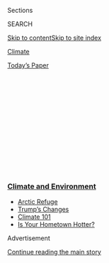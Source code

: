 <div id="app">

<div>

<div>

<div>

<div class="NYTAppHideMasthead css-1q2w90k e1suatyy0">

<div class="section css-ui9rw0 e1suatyy2">

<div class="css-eph4ug er09x8g0">

<div class="css-6n7j50">

</div>

<span class="css-1dv1kvn">Sections</span>

<div class="css-10488qs">

<span class="css-1dv1kvn">SEARCH</span>

</div>

[Skip to content](#site-content)[Skip to site
index](#site-index)

</div>

<div id="masthead-section-label" class="css-1wr3we4 eaxe0e00">

[Climate](https://www.nytimes3xbfgragh.onion/section/climate)

</div>

<div class="css-10698na e1huz5gh0">

</div>

</div>

<div id="masthead-bar-one" class="section hasLinks css-15hmgas e1csuq9d3">

<div class="css-uqyvli e1csuq9d0">

</div>

<div class="css-1uqjmks e1csuq9d1">

</div>

<div class="css-9e9ivx">

[](https://myaccount.nytimes3xbfgragh.onion/auth/login?response_type=cookie&client_id=vi)

</div>

<div class="css-1bvtpon e1csuq9d2">

[Today’s
Paper](https://www.nytimes3xbfgragh.onion/section/todayspaper)

</div>

</div>

</div>

</div>

<div data-aria-hidden="false">

<div id="site-content" data-role="main">

<div>

<div class="css-1aor85t" style="opacity:0.000000001;z-index:-1;visibility:hidden">

<div class="css-1hqnpie">

<div class="css-epjblv">

<span class="css-17xtcya">[Climate](/section/climate)</span><span class="css-x15j1o">|</span><span class="css-fwqvlz">Death
Valley Just Recorded the Hottest Temperature on
Earth</span>

</div>

<div class="css-k008qs">

<div class="css-1iwv8en">

<span class="css-18z7m18"></span>

<div>

</div>

</div>

<span class="css-1n6z4y">https://nyti.ms/3aAXmdO</span>

<div class="css-1705lsu">

<div class="css-4xjgmj">

<div class="css-4skfbu" data-role="toolbar" data-aria-label="Social Media Share buttons, Save button, and Comments Panel with current comment count" data-testid="share-tools">

  - 
  - 
  - 
  - 
    
    <div class="css-6n7j50">
    
    </div>

  - 

</div>

</div>

</div>

</div>

</div>

</div>

<div class="css-13pd83m">

<div class="css-l9svim">

### [<span class="css-pa1jbp"><span class="css-1rxm0ex">Climate and</span><span class="css-1rxm0ex"> Environment</span></span>](https://www.nytimes3xbfgragh.onion/section/climate?name=styln-climate&region=TOP_BANNER&variant=undefined&block=storyline_menu_recirc&action=click&pgtype=Article&impression_id=c3e73840-e384-11ea-8a8e-3f7ffed08450)

  - <span class="css-ousu42">[Arctic
    Refuge](https://www.nytimes3xbfgragh.onion/2020/08/17/climate/alaska-oil-drilling-anwr.html?name=styln-climate&region=TOP_BANNER&variant=undefined&block=storyline_menu_recirc&action=click&pgtype=Article&impression_id=c3e75f50-e384-11ea-8a8e-3f7ffed08450)</span>
  - <span class="css-ousu42">[Trump’s
    Changes](https://www.nytimes3xbfgragh.onion/interactive/2020/climate/trump-environment-rollbacks.html?name=styln-climate&region=TOP_BANNER&variant=undefined&block=storyline_menu_recirc&action=click&pgtype=Article&impression_id=c3e75f51-e384-11ea-8a8e-3f7ffed08450)</span>
  - <span class="css-ousu42">[Climate 101](https://www.nytimes3xbfgragh.onion/interactive/2020/04/19/climate/climate-crash-course-1.html?name=styln-climate&region=TOP_BANNER&variant=undefined&block=storyline_menu_recirc&action=click&pgtype=Article&impression_id=c3e75f52-e384-11ea-8a8e-3f7ffed08450)</span>
  - <span class="css-ousu42">[Is Your Hometown
    Hotter?](https://www.nytimes3xbfgragh.onion/interactive/2018/08/30/climate/how-much-hotter-is-your-hometown.html?name=styln-climate&region=TOP_BANNER&variant=undefined&block=storyline_menu_recirc&action=click&pgtype=Article&impression_id=c3e75f53-e384-11ea-8a8e-3f7ffed08450)</span>

</div>

</div>

<div id="top-wrapper" class="css-1sy8kpn">

<div id="top-slug" class="css-l9onyx">

Advertisement

</div>

[Continue reading the main
story](#after-top)

<div class="ad top-wrapper" style="text-align:center;height:100%;display:block;min-height:250px">

<div id="top" class="place-ad" data-position="top" data-size-key="top">

</div>

</div>

<div id="after-top">

</div>

</div>

<div>

<div id="sponsor-wrapper" class="css-1hyfx7x">

<div id="sponsor-slug" class="css-19vbshk">

Supported by

</div>

[Continue reading the main
story](#after-sponsor)

<div id="sponsor" class="ad sponsor-wrapper" style="text-align:center;height:100%;display:block">

</div>

<div id="after-sponsor">

</div>

</div>

<div class="css-186x18t">

</div>

<div class="css-1vkm6nb ehdk2mb0">

# Death Valley Just Recorded the Hottest Temperature on Earth

</div>

Scientists still have to validate the reading of 130 degrees Fahrenheit
on Sunday, the equivalent of 54 degrees Celsius.

<div class="css-79elbk" data-testid="photoviewer-wrapper">

<div class="css-z3e15g" data-testid="photoviewer-wrapper-hidden">

</div>

<div class="css-1a48zt4 ehw59r15" data-testid="photoviewer-children">

![<span class="css-16f3y1r e13ogyst0" data-aria-hidden="true">The sun
set on a lonely cactus in Death Valley in Southern
California.</span><span class="css-cnj6d5 e1z0qqy90" itemprop="copyrightHolder"><span class="css-1ly73wi e1tej78p0">Credit...</span><span><span>J.
Jurado/National Park
Service</span></span></span>](https://static01.graylady3jvrrxbe.onion/images/2020/08/17/multimedia/17xp-deathvalley/merlin_175821324_43bd1446-d7e5-414d-ae3b-c09aca06ee91-articleLarge.jpg?quality=75&auto=webp&disable=upscale)

</div>

</div>

<div class="css-18e8msd">

<div class="css-pdw9fk epjyd6m0">

<div class="css-1txwxcy ey68jwv0" data-aria-hidden="true">

[![Concepción de
León](https://static01.graylady3jvrrxbe.onion/images/2018/07/16/multimedia/author-concepcion-de-leon/author-concepcion-de-leon-thumbLarge.png
"Concepción de León")](https://www.nytimes3xbfgragh.onion/by/concepcion-de-leon)[![John
Schwartz](https://static01.graylady3jvrrxbe.onion/images/2018/02/16/multimedia/author-john-schwartz/author-john-schwartz-thumbLarge.jpg
"John Schwartz")](https://www.nytimes3xbfgragh.onion/by/john-schwartz)

</div>

<div class="css-1baulvz">

By [<span class="css-1baulvz" itemprop="name">Concepción de
León</span>](https://www.nytimes3xbfgragh.onion/by/concepcion-de-leon)
and [<span class="css-1baulvz last-byline" itemprop="name">John
Schwartz</span>](https://www.nytimes3xbfgragh.onion/by/john-schwartz)

</div>

</div>

  - 
    
    <div class="css-ld3wwf e16638kd2">
    
    Aug. 17,
    2020
    
    </div>

  - 
    
    <div class="css-4xjgmj">
    
    <div class="css-d8bdto" data-role="toolbar" data-aria-label="Social Media Share buttons, Save button, and Comments Panel with current comment count" data-testid="share-tools">
    
      - 
      - 
      - 
      - 
        
        <div class="css-6n7j50">
        
        </div>
    
      - 
    
    </div>
    
    </div>

</div>

</div>

<div class="section meteredContent css-1r7ky0e" name="articleBody" itemprop="articleBody">

<div class="css-1fanzo5 StoryBodyCompanionColumn">

<div class="css-53u6y8">

In the popular imagination, Death Valley in Southern California is the
hottest place on earth. At 3:41 p.m. on Sunday, it lived up to that
reputation when the temperature at the aptly named Furnace Creek reached
130 degrees Fahrenheit, according to the NOAA Weather Prediction center.

If that reading — the equivalent of 54 degrees Celsius — is verified by
climate scientists, a process that could take months, it would be the
highest temperature ever reliably recorded on earth.

Death Valley is no stranger to heat. Sitting 282 feet below sea level in
the Mojave Desert in southeastern California near the Nevada border, it
is the lowest, driest and hottest location in the United States. It is
sparsely populated, with just 576 residents, according to the most
recent census.

Brandi Stewart, the spokeswoman for Death Valley National Park, said
that the valley is so hot because of the configuration of its
lower-than-sea-level basin and surrounding mountains. The superheated
air gets trapped in a pocket and just circulates. “It’s like stepping
into a convection oven every day in July and August,” she said.

</div>

</div>

<div class="css-1fanzo5 StoryBodyCompanionColumn">

<div class="css-53u6y8">

So how does 130 degrees, which she walked out into on Sunday, feel? “It
doesn’t feel that different from 125 degrees,” she said. “The feeling of
that heat on my face, it can almost take your breath away.”

She added that “People say, ‘Oh, but it’s a dry heat\!’ I want to do a
little bit of an eye roll there,” she said. “Humidity has its downsides
too, but dry heat is also not fun.”

She grew up in western Pennsylvania and her last posting with the park
service was Mount Rainier National Park, one of the snowiest places on
earth. “I’m ready for cooler temperatures,” she
said.

<div id="NYT_MAIN_CONTENT_1_REGION" class="css-9tf9ac">

<div>

<div id="styln-prism-guide-1593610178459" class="section interactive-content interactive-size-medium css-1ftcdic">

<div class="css-17ih8de interactive-body">

<div id="prism-freeform-block-37797" class="css-19mumt8" data-role="complementary" data-storyline="Climate and Environment" data-truncated="false" tabindex="0">

<div class="css-a8d9oz">

<div>

[](https://www.nytimes3xbfgragh.onion/section/climate?action=click&pgtype=Article&state=default&region=MAIN_CONTENT_1&context=storylines_keepup)

### Climate and Environment ›

#### Keep Up on the Latest Climate News

Updated Aug. 18, 2020

Here’s what you need to know this week:

  -   - Five automakers [sealed a binding
        agreement](https://www.nytimes3xbfgragh.onion/2020/08/17/climate/california-automakers-pollution.html?action=click&pgtype=Article&state=default&region=MAIN_CONTENT_1&context=storylines_keepup)
        with California to follow the state’s stricter tailpipe
        emissions rules.
      - The Trump administration[eliminated a major methane
        rule](https://www.nytimes3xbfgragh.onion/2020/08/13/climate/trump-methane.html?action=click&pgtype=Article&state=default&region=MAIN_CONTENT_1&context=storylines_keepup),
        even as leaks are worsening, in a decision that researchers
        warned ignored science.
      - Climate change leaders said [the vice-presidential choice of
        Kamala
        Harris](https://www.nytimes3xbfgragh.onion/2020/08/12/climate/kamala-harris-environmental-justice.html?action=click&pgtype=Article&state=default&region=MAIN_CONTENT_1&context=storylines_keepup)
        signaled that Democrats will have a focus on environmental
        justice.

<div id="styln-survey-component-37797" class="styln-survey-component">

</div>

</div>

</div>

</div>

</div>

</div>

</div>

</div>

The heat rises through the afternoon, generally reaching the peak from 4
p.m. to 5:30 p.m. The high on Monday was 127.

Confirming a record temperature like this is not as simple as looking at
a thermometer. There are caveats.

</div>

</div>

<div class="css-1fanzo5 StoryBodyCompanionColumn">

<div class="css-53u6y8">

Higher temperatures have been reported than the one recorded on Sunday,
but many climate scientists have questioned the reliability of these
readings.

For example, Death Valley claims the record for the hottest temperature
ever recorded in 1913, at 134 degrees. But a 2016 analysis by the
extreme weather expert Christopher Burt found that the reading did not
align with other observations made in the region, concluding that it was
“not possible from a meteorological perspective.”

Setting aside that 107-year-old claim, and some other unverified
readings over the years, the previous record for highest temperature was
also observed in Death Valley on June 30, 2013, at 129 degrees. The same
temperature was also recorded in Kuwait and Pakistan several years
later.

And that is also important to understand: There may be hotter places
than Death Valley, such as parts of the Sahara, but they are too remote
for reliable monitoring, said Daniel Swain, a climate scientist at the
University of California, Los Angeles and the National Center for
Atmospheric Research.

Measuring temperatures reliably is tricky. The thermometers should be
shielded from the sun and elevated above ground, according to standards
set by the World Meteorological Organization. The Death Valley
instrument, called a thermistor, was shielded and sends readings to a
satellite hourly.

Record temperatures are validated by the Climate Extremes Committee, a
collaboration of weather experts from the National Oceanic and
Atmospheric Administration and other organizations, according to Daniel
Berc, a meteorologist with NOAA.

If the Death Valley temperature is validated, then Dr. Swain said it
should be thought of as “the hottest reliably measured temperature in
recorded history on Earth,” at least for now.

</div>

</div>

<div class="css-1fanzo5 StoryBodyCompanionColumn">

<div class="css-53u6y8">

As the greenhouse gases that humans generate continue heating the
planet, more records are expected, and not just in Death Valley.

“I don’t think any of this is really surprising,” said Jeremy Pal, an
environmental engineering professor at Loyola Marymount University in
Los Angeles. “As climate continues to warm, we’d expect more of these
events and more of these record-breaking temperatures.”

The broiling temperatures in Death Valley are part of “a laundry list of
atmospheric phenomena that have unfolded in very unusual or extreme
ways,” Dr. Swain said, adding that they will only get worse in the
coming decades.

</div>

</div>

<div class="css-79elbk" data-testid="photoviewer-wrapper">

<div class="css-z3e15g" data-testid="photoviewer-wrapper-hidden">

</div>

<div class="css-1a48zt4 ehw59r15" data-testid="photoviewer-children">

![<span class="css-16f3y1r e13ogyst0" data-aria-hidden="true">This
display in front of the Furnace Creek Visitor Center in Death Valley
showed a higher reading on Monday than the official measurement, which
must be taken with a thermometer shielded and elevated according to
meteorological
standards.</span><span class="css-cnj6d5 e1z0qqy90" itemprop="copyrightHolder"><span class="css-1ly73wi e1tej78p0">Credit...</span><span>M.
Littrell/National Park
Service</span></span>](https://static01.graylady3jvrrxbe.onion/images/2020/08/17/multimedia/17xp-deathvalley2/merlin_175821321_61b1f901-8f6c-4e7a-b1e0-e06bafe0b64d-articleLarge.jpg?quality=75&auto=webp&disable=upscale)

</div>

</div>

<div class="css-1fanzo5 StoryBodyCompanionColumn">

<div class="css-53u6y8">

California is experiencing a record-breaking heat wave, with unusual
humidity, which has included a rare set of violent lightning storms that
have, in turn, sparked wildfires.

The possible record in Death Valley, he said, “is part of that,” and
today’s forecasts suggested the temperature could go even higher, to 133
degrees.

“The Earth is getting warmer, and Death Valley is already a hot place,”
said Dr. Swain, noting that he visited the depopulated desert area when
the temperature was about 115 degrees.

</div>

</div>

<div class="css-1fanzo5 StoryBodyCompanionColumn">

<div class="css-53u6y8">

As the planet continues to warm, he said, a temperature of 130 degrees
in a remote place is “a number we may eventually see in places that
people actually live.”

Dr. J. Marshall Shepherd, an atmospheric scientist at the University of
Georgia and a former president of the American Meteorological Society,
said, “People notice the changes in extremes because they affect
everything from our health to the productivity of the very food that we
eat.”

</div>

</div>

</div>

<div>

</div>

<div>

</div>

<div>

</div>

<div>

<div id="bottom-wrapper" class="css-1ede5it">

<div id="bottom-slug" class="css-l9onyx">

Advertisement

</div>

[Continue reading the main
story](#after-bottom)

<div id="bottom" class="ad bottom-wrapper" style="text-align:center;height:100%;display:block;min-height:90px">

</div>

<div id="after-bottom">

</div>

</div>

</div>

</div>

</div>

## Site Index

<div>

</div>

## Site Information Navigation

  - [© <span>2020</span> <span>The New York Times
    Company</span>](https://help.nytimes3xbfgragh.onion/hc/en-us/articles/115014792127-Copyright-notice)

<!-- end list -->

  - [NYTCo](https://www.nytco.com/)
  - [Contact
    Us](https://help.nytimes3xbfgragh.onion/hc/en-us/articles/115015385887-Contact-Us)
  - [Work with us](https://www.nytco.com/careers/)
  - [Advertise](https://nytmediakit.com/)
  - [T Brand Studio](http://www.tbrandstudio.com/)
  - [Your Ad
    Choices](https://www.nytimes3xbfgragh.onion/privacy/cookie-policy#how-do-i-manage-trackers)
  - [Privacy](https://www.nytimes3xbfgragh.onion/privacy)
  - [Terms of
    Service](https://help.nytimes3xbfgragh.onion/hc/en-us/articles/115014893428-Terms-of-service)
  - [Terms of
    Sale](https://help.nytimes3xbfgragh.onion/hc/en-us/articles/115014893968-Terms-of-sale)
  - [Site
    Map](https://spiderbites.nytimes3xbfgragh.onion)
  - [Help](https://help.nytimes3xbfgragh.onion/hc/en-us)
  - [Subscriptions](https://www.nytimes3xbfgragh.onion/subscription?campaignId=37WXW)

</div>

</div>

</div>

</div>
